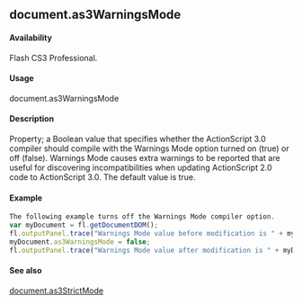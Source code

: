 ## document.as3WarningsMode

#### Availability

Flash CS3 Professional.

#### Usage

document.as3WarningsMode

#### Description

Property; a Boolean value that specifies whether the ActionScript 3.0 compiler should compile with the Warnings Mode option turned on (true) or off (false). Warnings Mode causes extra warnings to be reported that are useful for discovering incompatibilities when updating ActionScript 2.0 code to ActionScript 3.0. The default value is true.

#### Example

```javascript
The following example turns off the Warnings Mode compiler option.
var myDocument = fl.getDocumentDOM();
fl.outputPanel.trace("Warnings Mode value before modification is " + myDocument.as3WarningsMode);
myDocument.as3WarningsMode = false;
fl.outputPanel.trace("Warnings Mode value after modification is " + myDocument.as3WarningsMode);

```
#### See also

[document.as3StrictMode](#!wielmic/developers-animatesdk-docs/test/Document_object/docume19.md)
